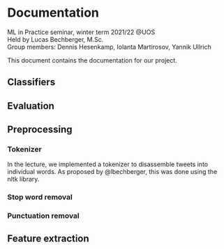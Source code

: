 # Documentation
ML in Practice seminar, winter term 2021/22 @UOS  
Held by Lucas Bechberger, M.Sc.  
Group members: Dennis Hesenkamp, Iolanta Martirosov, Yannik Ullrich

This document contains the documentation for our project.

## Classifiers

## Evaluation

## Preprocessing
### Tokenizer
In the lecture, we implemented a tokenizer to disassemble tweets into individual words. 
As proposed by @lbechberger, this was done using the nltk library.

### Stop word removal

### Punctuation removal

## Feature extraction